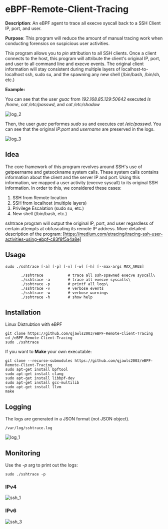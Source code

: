# eBPF-Remote-Client-Tracing

**Description**: An eBPF agent to trace all execve syscall back to a SSH Client IP, port, and user.

**Purpose**: This program will reduce the amount of manual tracing work when conducting forensics on suspicious user activities.

This program allows you to *pin* attribution to all SSH clients. Once a client connects to the host, this program will attribute the client's original IP, port, and user to all command line and execve events.
The original client information will stay consistent during multiple layers of localhost-to-localhost ssh, sudo su, and the spawning any new shell (/bin/bash, /bin/sh, etc.)

**Example:**

You can see that the user *guac* from *192.168.85.129:50642* executed *ls /home*, *cat /etc/passwd*, and *cat /etc/shadow*

![log_2](https://github.com/qjawls2003/eBPF-Remote-Client-Tracing/assets/35247051/cfa011cc-f205-49b1-b57d-da69c6e6f373)

Then, the user *guac* performes *sudo su* and executes *cat /etc/passwd*. You can see that the original *IP:port* and *username* are preserved in the logs.

![log_3](https://github.com/qjawls2003/eBPF-Remote-Client-Tracing/assets/35247051/85b29ad4-ef17-4d4d-ac2c-7cd39f249eef)



## Idea

The core framework of this program revolves around SSH's use of getpeername and getsockname system calls. These system calls contains information about the client and the server IP and port. Using this information, we mapped a user activity (execve syscall) to its original SSH information. 
In order to this, we considered these cases:
1. SSH from Remote location
2. SSH from localhost (multiple layers)
3. Privilege Escalation (sudo su, etc.)
4. New shell (/bin/bash, etc.)

sshtrace program will output the original IP, port, and user regardless of certain attempts at obfuscating its remote IP address. 
More detailed description of the program: [https://medium.com/etracing/tracing-ssh-user-activities-using-ebpf-c83f8f5a4a8e]

## Usage
```
sudo ./sshtrace [-a] [-p] [-v] [-w] [-h] [--max-args MAX_ARGS]
```
```
       ./sshtrace           # trace all ssh-spawned execve syscall\
       ./sshtrace -a        # trace all execve syscalls\
       ./sshtrace -p        # printf all logs\
       ./sshtrace -v        # verbose events
       ./sshtrace -w        # verbose warnings
       ./sshtrace -h        # show help
```
## Installation

Linux Distrubtion with eBPF
```
git clone https://github.com/qjawls2003/eBPF-Remote-Client-Tracing
cd /eBPF-Remote-Client-Tracing
sudo ./sshtrace
```

If you want to **Make** your own executable:
```
git clone --recurse-submodules https://github.com/qjawls2003/eBPF-Remote-Client-Tracing
sudo apt-get install bpftool
sudo apt-get install clang
sudo apt-get install libbpf-dev
sudo apt-get install gcc-multilib
sudo apt-get install llvm  
make
```

## Logging

The logs are generated in a JSON format (not JSON object).
```
/var/log/sshtrace.log
```
![log_1](https://github.com/qjawls2003/eBPF-Remote-Client-Tracing/assets/35247051/75991028-a4c2-4fee-8fbb-1f81296a9528)

## Monitoring

Use the *-p* arg to print out the logs:
```
sudo ./sshtrace -p
```
### IPv4
![ssh_1](https://github.com/qjawls2003/eBPF-Remote-Client-Tracing/assets/35247051/b326e22a-7ac5-4f98-9535-d18f6d5b02c2)

### IPv6
![ssh_3](https://github.com/qjawls2003/eBPF-Remote-Client-Tracing/assets/35247051/b7bb856a-b762-498f-b2a3-da6df836dc1b)

